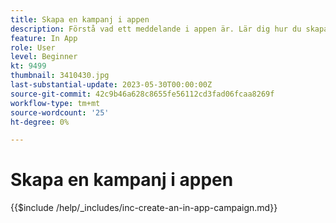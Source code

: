 ```yaml
---
title: Skapa en kampanj i appen
description: Förstå vad ett meddelande i appen är. Lär dig hur du skapar, konfigurerar och publicerar meddelanden i appen i kampanjer.
feature: In App
role: User
level: Beginner
kt: 9499
thumbnail: 3410430.jpg
last-substantial-update: 2023-05-30T00:00:00Z
source-git-commit: 42c9b46a628c8655fe56112cd3fad06fcaa8269f
workflow-type: tm+mt
source-wordcount: '25'
ht-degree: 0%

---
```



# Skapa en kampanj i appen

{{$include /help/_includes/inc-create-an-in-app-campaign.md}}
